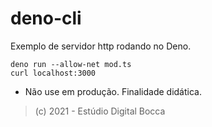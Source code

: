 # deno-cli

Exemplo de servidor http rodando no Deno.

```curl
deno run --allow-net mod.ts
curl localhost:3000
```

- Não use em produção. Finalidade didática.

> (c) 2021 - Estúdio Digital Bocca
